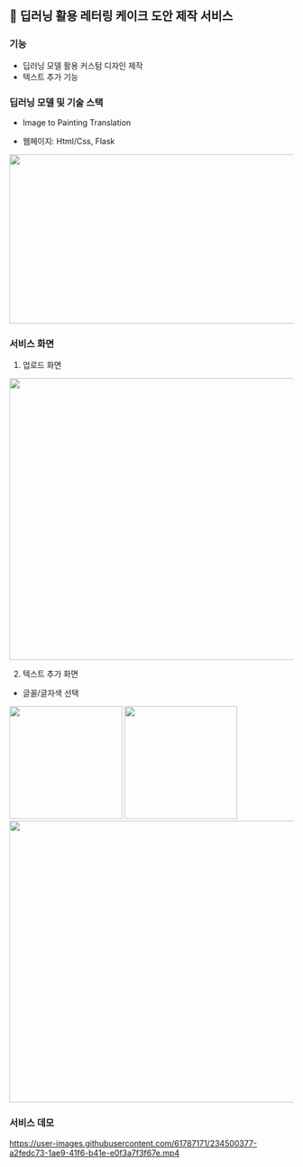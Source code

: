 ## 🍰 딥러닝 활용 레터링 케이크 도안 제작 서비스 

### 기능 

- 딥러닝 모델 활용 커스텀 디자인 제작
- 텍스트 추가 기능 

### 딥러닝 모델 및 기술 스택

- Image to Painting Translation 

- 웹페이지: Html/Css, Flask 

<img src="https://user-images.githubusercontent.com/61787171/232218129-d430cc5c-6156-465e-9f5f-d9632c9a908e.png" width="800"  height="300"/> 


### 서비스 화면

1. 업로드 화면

<img src="https://user-images.githubusercontent.com/61787171/232212933-fcab2c7d-fcd4-46c5-a581-035005883435.png" width="800"  height="500"/> 

2. 텍스트 추가 화면 

- 글꼴/글자색 선택 

<img src="https://user-images.githubusercontent.com/61787171/232214752-45f6653f-5aa4-4a5a-affb-5290ca77d249.PNG" width="200"  height="200"/> 

<img src="https://user-images.githubusercontent.com/61787171/232214385-4c62ee4d-656d-4a86-b515-af5e89f1ac36.PNG" width="200"  height="200"/> 


<img src="https://user-images.githubusercontent.com/61787171/232213515-9d077499-54ae-4fc2-a51b-4b139bbdec81.png" width="800"  height="500"/> 


### 서비스 데모 



https://user-images.githubusercontent.com/61787171/234500377-a2fedc73-1ae9-41f6-b41e-e0f3a7f3f67e.mp4

